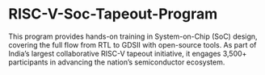 # RISC-V-Soc-Tapeout-Program
This program provides hands-on training in System-on-Chip (SoC) design, covering the full flow from RTL to GDSII with open-source tools. As part of India’s largest collaborative RISC-V tapeout initiative, it engages 3,500+ participants in advancing the nation’s semiconductor ecosystem.
